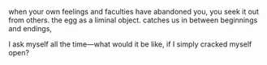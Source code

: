 
when your own feelings and faculties have abandoned you, you seek it out from others. 
the egg as a liminal object. catches us in between beginnings and endings, 


I ask myself all the time—what would it be like, if I simply cracked myself open?